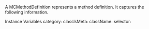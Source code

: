 A MCMethodDefinition represents a method definition. It captures the following information.Instance Variables	category:		<Object>	classIsMeta:		<Object>	className:		<Object>	selector:		<Object>	source:		<Object>	timeStamp:		<Object>